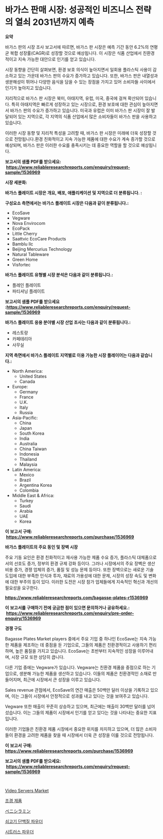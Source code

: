<p><h1>바가스 판매 시장: 성공적인 비즈니스 전략의 열쇠 2031년까지 예측</h1></p><p><strong>요약</strong></p>
<p><p>바가스 판의 시장 조사 보고서에 따르면, 바가스 판 시장은 예측 기간 동안 6.2%의 연평균 복합 성장률(CAGR)로 성장할 것으로 예상됩니다. 이 시장은 식품 산업에서 친환경적이고 지속 가능한 대안으로 인기를 얻고 있습니다.</p><p>시장 동향을 간단히 살펴보면, 환경 보호 의식이 높아지면서 일회용 플라스틱 사용이 감소하고 있는 가운데 바가스 판의 수요가 증가하고 있습니다. 또한, 바가스 판은 내열성과 생분해성이 뛰어나 다양한 음식을 담을 수 있는 장점을 가지고 있어 소비자들 사이에서 인기가 높아지고 있습니다.</p><p>지리적으로 바가스 판 시장은 북미, 아태지역, 유럽, 미국, 중국에 걸쳐 확산되어 있습니다. 특히 아태지역은 빠르게 성장하고 있는 시장으로, 환경 보호에 대한 관심이 높아지면서 바가스 판의 수요가 증가하고 있습니다. 미국과 유럽은 이미 바가스 판 시장이 잘 발달되어 있는 지역으로, 각 지역의 식품 산업에서 많은 소비자들이 바가스 판을 사용하고 있습니다.</p><p>이러한 시장 동향 및 지리적 특성을 고려할 때, 바가스 판 시장은 미래에 더욱 성장할 것으로 전망됩니다.환경 친화적이고 지속 가능한 제품에 대한 수요가 계속 증가할 것으로 예상되며, 바가스 판은 이러한 수요를 충족시키는 데 중요한 역할을 할 것으로 예상됩니다.</p></p>
<p><strong>보고서의 샘플 PDF를 받으세요: &nbsp;<a href="https://www.reliableresearchreports.com/enquiry/request-sample/1536969">https://www.reliableresearchreports.com/enquiry/request-sample/1536969</a></strong></p>
<p><strong>시장 세분화:</strong></p>
<p><strong> 바가스 플레이트 시장은 개요, 배포, 애플리케이션 및 지역으로 더 분류됩니다. :</strong></p>
<p><strong>구성요소 측면에서는 바가스 플레이트 시장은 다음과 같이 분류됩니다.:</strong></p>
<p><ul><li>EcoSave</li><li>Vegware</li><li>Nova Envirocom</li><li>EcoPack</li><li>Little Cherry</li><li>Saattvic EcoCare Products</li><li>Bamblu llc</li><li>Beijing Mercurius Technology</li><li>Natural Tableware</li><li>Green Home</li><li>Visfortec</li></ul></p>
<p><strong> 바가스 플레이트 유형별 시장 분석은 다음과 같이 분류됩니다.:</strong></p>
<p><ul><li>플레인 플레이트</li><li>파티셔닝 플레이트</li></ul></p>
<p><strong>보고서의 샘플 PDF를 받으세요 :<a href="https://www.reliableresearchreports.com/enquiry/request-sample/1536969">https://www.reliableresearchreports.com/enquiry/request-sample/1536969</a></strong></p>
<p><strong> 바가스 플레이트 응용 분야별 시장 산업 조사는 다음과 같이 분류됩니다.:</strong></p>
<p><ul><li>레스토랑</li><li>카페테리아</li><li>사무실</li></ul></p>
<p><strong>지역 측면에서 바가스 플레이트 지역별로 이용 가능한 시장 플레이어는 다음과 같습니다.:</strong></p>
<p><ul>
    <li>
        North America:
        <ul>
            <li>United States</li>
            <li>Canada</li>
        </ul>
    </li>
    <li>
        Europe:
        <ul>
            <li>Germany</li>
            <li>France</li>
            <li>U.K.</li>
            <li>Italy</li>
            <li>Russia</li>
        </ul>
    </li>
    <li>
        Asia-Pacific:
        <ul>
            <li>China</li>
            <li>Japan</li>
            <li>South Korea</li>
            <li>India</li>
            <li>Australia</li>
            <li>China Taiwan</li>
            <li>Indonesia</li>
            <li>Thailand</li>
            <li>Malaysia</li>
        </ul>
    </li>
    <li>
        Latin America:
        <ul>
            <li>Mexico</li>
            <li>Brazil</li>
            <li>Argentina Korea</li>
            <li>Colombia</li>
        </ul>
    </li>
    <li>
        Middle East & Africa:
        <ul>
            <li>Turkey</li>
            <li>Saudi</li>
            <li>Arabia</li>
            <li>UAE</li>
            <li>Korea</li>
        </ul>
    </li>
    </ul></p>
<p><strong>이 보고서 구매: &nbsp;<a href="https://www.reliableresearchreports.com/purchase/1536969">https://www.reliableresearchreports.com/purchase/1536969</a></strong></p>
<p><strong>바가스 플레이트의 주요 동인 및 장벽 시장</strong></p>
<p><p>주요 기동 요인은 환경 친화적이고 재사용 가능한 제품 수요 증가, 플라스틱 대체품으로서의 선호도 증가, 정부의 환경 규제 강화 등이다. 그러나 시장에서의 주요 장벽은 생산 비용 증가, 경쟁 업체의 증가, 품질 및 성능 문제 등이다. 또한 장벽으로는 새로운 기술 도입에 대한 부족한 인식과 투자, 재료의 가용성에 대한 문제, 시장의 성장 속도 및 변화에 대한 부주의 등이 있다. 이러한 도전은 시장 참가 업체들에게 지속적인 혁신과 개선의 필요성을 요구한다.</p></p>
<p><strong><a href="https://www.reliableresearchreports.com/bagasse-plates-r1536969">https://www.reliableresearchreports.com/bagasse-plates-r1536969</a></strong></p>
<p><strong>이 보고서를 구매하기 전에 궁금한 점이 있으면 문의하거나 공유하세요.: &nbsp;<a href="https://www.reliableresearchreports.com/enquiry/pre-order-enquiry/1536969">https://www.reliableresearchreports.com/enquiry/pre-order-enquiry/1536969</a></strong></p>
<p><strong>경쟁 구도</strong></p>
<p><p>Bagasse Plates Market players 중에서 주요 기업 중 하나인 EcoSave는 지속 가능한 제품을 제조하는 데 중점을 둔 기업으로, 그들의 제품은 친환경적이고 사용하기 편리하며, 높은 품질을 가지고 있습니다. EcoSave는 초반부터 지속적인 성장을 이루어내며, 시장 규모 또한 상당히 큽니다.</p><p>다른 기업 중에는 Vegware가 있습니다. Vegware는 친환경 제품을 중점으로 하는 기업으로, 생분해 가능한 제품을 생산하고 있습니다. 이들의 제품은 친환경적인 소재로 만들어지며, 최근에 시장에서 큰 성장을 이루고 있습니다. </p><p>Sales revenue 관점에서, EcoSave의 연간 매출은 50백만 달러 이상을 기록하고 있으며, 이는 그들이 시장에서 안정적으로 성과를 내고 있다는 것을 보여주고 있습니다.</p><p>Vegware 또한 매출이 꾸준히 상승하고 있으며, 최근에는 매출이 30백만 달러를 넘어섰습니다. 이는 그들의 제품이 시장에서 인기를 얻고 있다는 것을 나타내는 중요한 지표입니다. </p><p>이러한 기업들은 친환경 제품 시장에서 중요한 위치를 차지하고 있으며, 더 많은 소비자들이 환경을 고려한 제품을 찾을 때 시장에서 더욱 큰 성장을 이룰 것으로 전망됩니다.</p></p>
<p><strong>이 보고서 구매: &nbsp; <a href="https://www.reliableresearchreports.com/purchase/1536969">https://www.reliableresearchreports.com/purchase/1536969</a></strong></p>
<p><strong>보고서의 샘플 PDF를 받으세요: &nbsp;<a href="https://www.reliableresearchreports.com/enquiry/request-sample/1536969">https://www.reliableresearchreports.com/enquiry/request-sample/1536969</a></strong><strong></strong></p>
<p>&nbsp;</p>
<p><p><a href="https://github.com/mauripalmi/Market-Research-Report-List-2/blob/main/video-servers-market.md">Video Servers Market</a></p><p><a href="https://medium.com/@vlcostes/%ED%92%8D%EA%B2%BD-%EC%A1%B0%EA%B2%BD-%EC%A0%9C%ED%92%88-%EC%8B%9C%EC%9E%A5-%EA%B7%9C%EB%AA%A8-%EC%8B%9C%EC%9E%A5-%EC%A0%84%EB%A7%9D-%EB%B0%8F-%EC%8B%9C%EC%9E%A5-%EC%98%88%EC%B8%A1-2024%EB%85%84%EB%B6%80%ED%84%B0-2031%EB%85%84%EA%B9%8C%EC%A7%80-7145db73343d">조경 제품</a></p><p><a href="https://github.com/DonaldShaw1965/Market-Research-Report-List-1/blob/main/763884220249.md">ペニシラミン</a></p><p><a href="https://github.com/lzrvbyqzftro57/Market-Research-Report-List-1/blob/main/623974318497.md">쇠고기 단백질 파우더</a></p><p><a href="https://github.com/vs019sa3m8x/Market-Research-Report-List-1/blob/main/634544818498.md">시트러스 파우더</a></p></p>